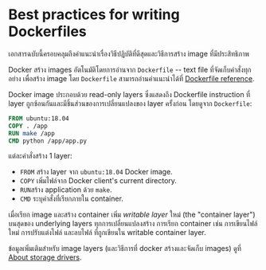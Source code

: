 # Best practices for writing Dockerfiles

เอกสารฉบับนี้ครอบคลุมถึงคำแนะนำเรื่องวิธีปฏิบัติที่ดีสุดและวิธีการสร้าง image ที่มีประสิทธิภาพ

Docker สร้าง images อัตโนมัติโดยการอ่านจาก `Dockerfile` -- text file ที่จัดเก็บคำสั่งทุกอย่าง เพื่อสร้าง image โดย `Dockerfile` สามารถอ่านคำแนะนำได้ที่ [Dockerfile reference](../../engine/reference/builder.md).

Docker image ประกอบด้วย read-only layers ซึ่งแสดงถึง Dockerfile instruction ที่ layer ถูกซ้อนกันและมีชิ้นส่วนของการเปลี่ยนแปลงของ layer ครั้งก่อน โดยดูจาก `Dockerfile`:

```dockerfile
FROM ubuntu:18.04
COPY . /app
RUN make /app
CMD python /app/app.py
```

แต่ละคำสั่งสร้าง 1 layer:

- `FROM` สร้าง layer จาก `ubuntu:18.04` Docker image.
- `COPY` เพิ่มไฟล์จาก Docker client's current directory.
- `RUN`สร้าง application ด้วย `make`.
- `CMD` ระบุคำสั่งที่เรียกภายใน container.

เมื่อเรียก image และสร้าง container เพิ่ม _writable layer_ ใหม่
(the "container layer") บนสุดของ underlying layers ทุกการเปลี่ยนแปลงสร้าง
การเรียก container เช่น การเขียนไฟล์ใหม่ การปรับแต่งไฟล์ และลบไฟล์ ที่ถูกเขียนใน writable container layer.

ข้อมูลเพิ่มเติมสำหรับ image layers (และวิธีการที่ docker สร้างและจัดเก็บ images) ดูที่
[About storage drivers](../../storage/storagedriver/index.md).
